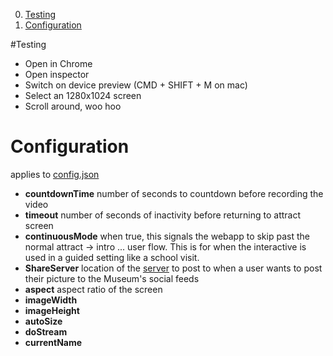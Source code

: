 0. [Testing](#testing)
0. [Configuration](#configuration)

#Testing
* Open in Chrome
* Open inspector
* Switch on device preview (CMD + SHIFT + M on mac)
* Select an 1280x1024 screen
* Scroll around, woo hoo

# Configuration
applies to [config.json]()

* **countdownTime** number of seconds to countdown before recording the video
* **timeout** number of seconds of inactivity before returning to attract screen
* **continuousMode** when true, this signals the webapp to skip past the normal attract -> intro ... user flow. This is for when the interactive is used in a guided setting like a school visit.
* **ShareServer** location of the [server](../Sharing/) to post to when a user wants to post their picture to the Museum&apos;s social feeds
* **aspect** aspect ratio of the screen
* **imageWidth**
* **imageHeight**
* **autoSize**
* **doStream**
* **currentName**
